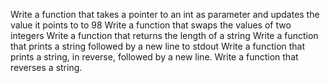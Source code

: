 Write a function that takes a pointer to an int as parameter and updates the value it points to to 98
Write a function that swaps the values of two integers
Write a function that returns the length of a string
Write a function that prints a string followed by a new line to stdout
Write a function that prints a string, in reverse, followed by a new line.
Write a function that reverses a string.
